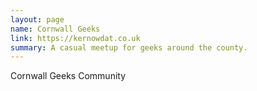 ```yaml
---
layout: page
name: Cornwall Geeks
link: https://kernowdat.co.uk
summary: A casual meetup for geeks around the county.
---
```

Cornwall Geeks Community
